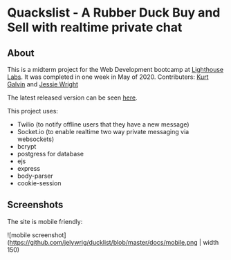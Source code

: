 Quackslist - A Rubber Duck Buy and Sell with realtime private chat
=========

## About
This is a midterm project for the Web Development bootcamp at [Lighthouse Labs](https://www.lighthouselabs.ca). It was completed in one week in May of 2020.
Contributers: [Kurt Galvin](https://github.com/kurtgalvin) and [Jessie Wright](https://github.com/jelywrig)

The latest released version can be seen [here](https://quackslist.herokuapp.com/).

This project uses:
* Twilio (to notify offline users that they have a new message)
* Socket.io (to enable realtime two way private messaging via websockets)
* bcrypt
* postgress for database
* ejs
* express
* body-parser
* cookie-session

## Screenshots
The site is mobile friendly:

![mobile screenshot](https://github.com/jelywrig/ducklist/blob/master/docs/mobile.png | width 150)
 